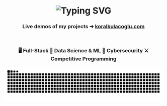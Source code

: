 <h1 align="center">
  <img src="https://readme-typing-svg.herokuapp.com/?font=Righteous&color=01c747&size=35&center=true&vCenter=true&width=500&height=70&duration=4000&pause=4000&lines=Hello👋+I'm+Koral!;" alt="Typing SVG" />
</h1>

<h3 align="center">
  Live demos of my projects ➜
  <a href="https://koralkulacoglu.com" target="_blank"><strong>koralkulacoglu.com</strong></a>
</h3>

&nbsp;

<h3 align="center">
🖥️ Full-Stack
🤖 Data Science & ML
🔐 Cybersecurity
⚔️ Competitive Programming
</h3>

<p align="center">
  <img alt="contributions" src="https://raw.githubusercontent.com/koralkulacoglu/koralkulacoglu/output/github-contribution-grid-snake-dark.svg" />
</p>
